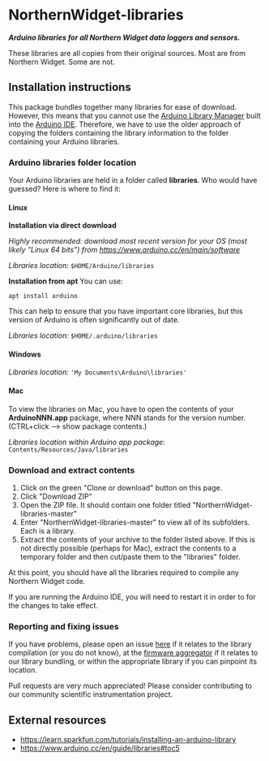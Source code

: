 # NorthernWidget-libraries

***Arduino libraries for all Northern Widget data loggers and sensors.***

These libraries are all copies from their original sources. Most are from Northern Widget. Some are not.

## Installation instructions

This package bundles together many libraries for ease of download. However, this means that you cannot use the [Arduino Library Manager](https://www.arduino.cc/en/guide/libraries#toc3) built into the [Arduino IDE](https://www.arduino.cc/en/main/software). Therefore, we have to use the older approach of copying the folders containing the library information to the folder containing your Arduino libraries.

### Arduino libraries folder location

Your Arduino libraries are held in a folder called **libraries**. Who would have guessed? Here is where to find it:

#### Linux

**Installation via direct download**

*Highly recommended: download most recent version for your OS (most likely "Linux 64 bits") from https://www.arduino.cc/en/main/software*

*Libraries location:* `$HOME/Arduino/libraries`

**Installation from apt**
You can use:
```
apt install arduino
```
This can help to ensure that you have important core libraries, but this version of Arduino is often significantly out of date.

*Libraries location:* `$HOME/.arduino/libraries`

#### Windows

*Libraries location:* `'My Documents\Arduino\libraries'`

#### Mac

To view the libraries on Mac, you have to open the contents of your **ArduinoNNN.app** package, where NNN stands for the version number. (CTRL+click --> show package contents.)

*Libraries location within Arduino app package:* `Contents/Resources/Java/libraries`

### Download and extract contents

1. Click on the green "Clone or download" button on this page.
2. Click "Download ZIP"
3. Open the ZIP file. It should contain one folder titled "NorthernWidget-libraries-master"
4. Enter "NorthernWidget-libraries-master" to view all of its subfolders. Each is a library.
5. Extract the contents of your archive to the folder listed above. If this is not directly possible (perhaps for Mac), extract the contents to a temporary folder and then cut/paste them to the "libraries" folder.

At this point, you should have all the libraries required to compile any Northern Widget code.

If you are running the Arduino IDE, you will need to restart it in order to for the changes to take effect.

### Reporting and fixing issues

If you have problems, please open an issue [here](https://github.com/NorthernWidget-Skunkworks/NorthernWidget-libraries/issues) if it relates to the library compilation (or you do not know), at the [firmware aggregator](https://github.com/NorthernWidget-Skunkworks/Firmware-Aggregator/issues) if it relates to our library bundling, or within the appropriate library if you can pinpoint its location.

Pull requests are very much appreciated! Please consider contributing to our community scientific instrumentation project.

## External resources

* https://learn.sparkfun.com/tutorials/installing-an-arduino-library
* https://www.arduino.cc/en/guide/libraries#toc5
